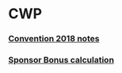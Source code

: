 # CWP

### [Convention 2018 notes](https://github.com/RobertBarrow/cwp/wiki)

### [Sponsor Bonus calculation](https://github.com/RobertBarrow/cwp/blob/master/python/sb.py)
